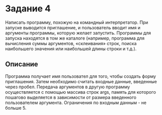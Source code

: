 # Задание 4
Написать программу, похожую на командный
интерпретатор. При запуске выводится приглашение, и
пользователь вводит имя и аргументы программы, которую
желает запустить. Программы для запуска находятся в том же
каталоге (например, программа для вычисления суммы
аргументов, «склеивания» строк, поиска наибольшего
значения или наибольшей длины строки и т.д.).
## Описание
Программа получает имя пользовател для того, чтобы создать форму приглашения. 
Затем необходимо считать входные данные, введенные через пробел.
Передача аргументов в другую программу осуществляется с помощью массива строк args, память для которого
пошагово выделяется в зависимости от размера введенного пользователем аргумента.
Ограничения по входным данным - не больше 5.
